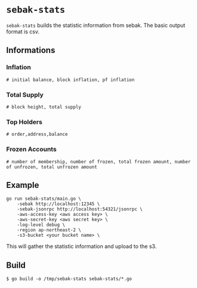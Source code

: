 # `sebak-stats`
`sebak-stats` builds the statistic information from sebak. The basic output format is csv.

## Informations

### Inflation
```
# initial balance, block inflation, pf inflation
```

### Total Supply
```
# block height, total supply
```

### Top Holders
```
# order,address,balance
```

### Frozen Accounts
```
# number of membership, number of frozen, total frozen amount, number of unfrozen, total unfrozen amount
```


## Example
```
go run sebak-stats/main.go \
    -sebak http://localhost:12345 \
    -sebak-jsonrpc http://localhost:54321/jsonrpc \
    -aws-access-key <aws access key> \
    -aws-secret-key <aws secret key> \
    -log-level debug \
    -region ap-northeast-2 \
    -s3-bucket <your bucket name> \
```

This will gather the statistic information and upload to the s3.


## Build

```
$ go build -o /tmp/sebak-stats sebak-stats/*.go
```
